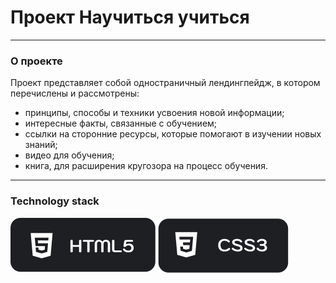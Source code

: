 # Проект **Научиться учиться**
----
### О проекте
Проект представляет собой одностраничный лендингпейдж, в котором перечислены и рассмотрены:
- принципы, способы и техники усвоения новой информации;
- интересные факты, связанные с обучением;
- ссылки на сторонние ресурсы, которые помогают в изучении новых знаний;
- видео для обучения;
- книга, для расширения кругозора на процесс обучения.
---
### Technology stack
![HTML](https://github.com/kotevega/kotevega/blob/main/images/html5.svg) ![CSS](https://github.com/kotevega/kotevega/blob/main/images/css3.svg)

